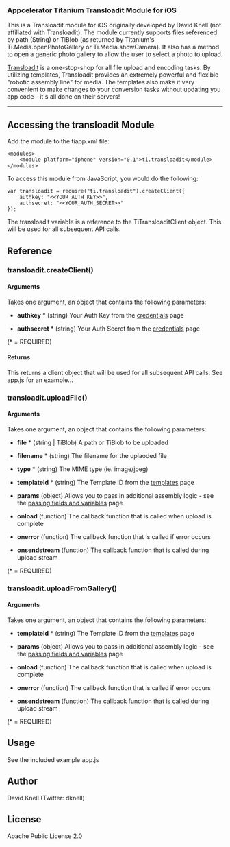 ### Appcelerator Titanium Transloadit Module for iOS 

This is a Transloadit module for iOS originally developed by David Knell (not affiliated with Transloadit). The 
module currently supports files referenced by path (String) or TiBlob (as returned by Titanium's 
Ti.Media.openPhotoGallery or Ti.Media.showCamera). It also has a method to open a generic photo gallery 
to allow the user to select a photo to upload.

[Transloadit](http://www.transloadit.com/) is a one-stop-shop for all file upload and encoding tasks. By utilizing 
templates, Transloadit provides an extremely powerful and flexible "robotic assembly line" for media. The templates 
also make it very convenient to make changes to your conversion tasks without updating you app code - it's all done 
on their servers!

- - -

## Accessing the transloadit Module

Add the module to the tiapp.xml file:

	<modules>
        <module platform="iphone" version="0.1">ti.transloadit</module>
    </modules>

To access this module from JavaScript, you would do the following:

	var transloadit = require("ti.transloadit").createClient({
		authkey: "<<YOUR_AUTH_KEY>>",
		authsecret: "<<YOUR_AUTH_SECRET>>"
	});

The transloadit variable is a reference to the TiTransloaditClient object. This will be used for all subsequent API calls.

## Reference

### transloadit.createClient()

#### Arguments

Takes one argument, an object that contains the following parameters:

* **authkey** *			(string) Your Auth Key from the [credentials](https://transloadit.com/accounts/credentials) page

* **authsecret** *		(string) Your Auth Secret from the [credentials](https://transloadit.com/accounts/credentials) page
	
(* = REQUIRED)

#### Returns

This returns a client object that will be used for all subsequent API calls. See app.js for an example...
	
### transloadit.uploadFile()

#### Arguments

Takes one argument, an object that contains the following parameters:

* **file** *			(string | TiBlob) A path or TiBlob to be uploaded

* **filename** *		(string) The filename for the uplaoded file

* **type** *			(string) The MIME type (ie. image/jpeg)

* **templateId** *		(string) The Template ID from the [templates](https://transloadit.com/templates) page

* **params** 			(object) Allows you to pass in additional assembly logic - see the [passing fields and variables](https://transloadit.com/docs/passing-fields-and-variables-into-templates) page

* **onload** 			(function) The callback function that is called when upload is complete

* **onerror** 			(function) The callback function that is called if error occurs

* **onsendstream** 		(function) The callback function that is called during upload stream

(* = REQUIRED)

### transloadit.uploadFromGallery()

#### Arguments

Takes one argument, an object that contains the following parameters:

* **templateId** *		(string) The Template ID from the [templates](https://transloadit.com/templates) page

* **params** 			(object) Allows you to pass in additional assembly logic - see the [passing fields and variables](https://transloadit.com/docs/passing-fields-and-variables-into-templates) page

* **onload** 			(function) The callback function that is called when upload is complete

* **onerror** 			(function) The callback function that is called if error occurs

* **onsendstream** 		(function) The callback function that is called during upload stream

(* = REQUIRED)

## Usage

See the included example app.js

## Author

David Knell (Twitter: dknell)

## License

Apache Public License 2.0
